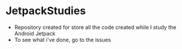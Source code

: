 # JetpackStudies

- Repository created for store all the code created while I study the Android Jetpack
- To see what i've done, go to the issues
